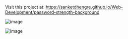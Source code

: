 Visit this project at: https://sanketdhengre.github.io/Web-Development/password-strength-background

![image](https://github.com/SanketDhengre/Web-Development/assets/83276393/a4cc9e84-45ae-4b21-b0ff-9cf2f918e6b2)


![image](https://github.com/SanketDhengre/Web-Development/assets/83276393/2afd848e-d480-42fc-a40a-98dcf373fde3)
